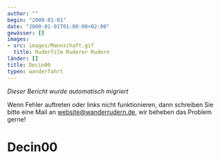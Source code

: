 ```yaml
---
author: ""
begin: "2000-01-01"
date: "2000-01-01T01:00:00+02:00"
gewässer: []
images:
- src: images/Mannschaft.gif
  title: Ruderfilm Ruderer Rudern
länder: []
title: Decin00
typen: wanderfahrt
---
```



*Dieser Bericht wurde automatisch migriert*

Wenn Fehler auftreten oder links nicht funktionieren, dann schreiben Sie bitte eine Mail an website@wanderrudern.de, wir beheben das Problem gerne!



# Decin00



